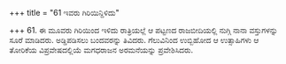 +++
title = "61 ಇವರು ಗಿರಿಯಿನ್ದಿಳಿದು"

+++
61. ಈ ಮೂವರು ಗಿರಿಯಿಂದ ಇಳಿದು ರಾತ್ರಿಯಲ್ಲೆ ಆ ಪಟ್ಟಣದ ರಾಜಬೀದಿಯಲ್ಲಿ ನುಗ್ಗಿ ನಾನಾ ವಸ್ತುಗಳನ್ನು ಸೂರೆ ಮಾಡಿದರು. ಅಡ್ಡಿಪಡಿಸಲು ಬಂದವರನ್ನು ತಿವಿದರು. ಗೆಲುವಿನಿಂದ ಉಬ್ಬಿಹೋದ ಆ ಉತ್ಸಾಹಿಗಳು ಆ ತೋರಿಕೆಯ ವಿಪ್ರವೇಷದಲ್ಲಿಯೆ ಮಗಧರಾಜನ ಅರಮನೆಯನ್ನು ಪ್ರವೇಶಿಸಿದರು.
